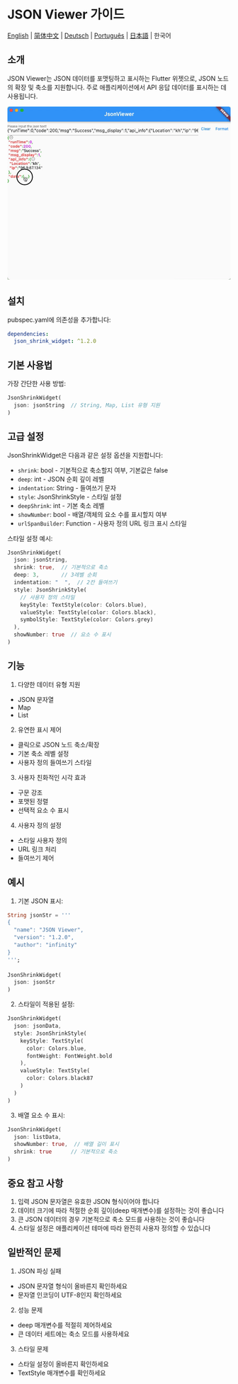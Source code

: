 # JSON Viewer 가이드

[English](guide_en.md) | [简体中文](guide_cn.md) | [Deutsch](guide_de.md) | [Português](guide_pt.md) | [日本語](guide_jp.md) | 한국어

## 소개

JSON Viewer는 JSON 데이터를 포맷팅하고 표시하는 Flutter 위젯으로, JSON 노드의 확장 및 축소를 지원합니다. 주로 애플리케이션에서 API 응답 데이터를 표시하는 데 사용됩니다.

![데모](json_shrink_widget/pics/show.gif)

## 설치

pubspec.yaml에 의존성을 추가합니다:

```yaml
dependencies:
  json_shrink_widget: ^1.2.0
```

## 기본 사용법

가장 간단한 사용 방법:

```dart
JsonShrinkWidget(
  json: jsonString  // String, Map, List 유형 지원
)
```

## 고급 설정

JsonShrinkWidget은 다음과 같은 설정 옵션을 지원합니다:

- `shrink`: bool - 기본적으로 축소할지 여부, 기본값은 false
- `deep`: int - JSON 순회 깊이 레벨
- `indentation`: String - 들여쓰기 문자
- `style`: JsonShrinkStyle - 스타일 설정
- `deepShrink`: int - 기본 축소 레벨
- `showNumber`: bool - 배열/객체의 요소 수를 표시할지 여부
- `urlSpanBuilder`: Function - 사용자 정의 URL 링크 표시 스타일

스타일 설정 예시:

```dart
JsonShrinkWidget(
  json: jsonString,
  shrink: true,  // 기본적으로 축소
  deep: 3,       // 3레벨 순회
  indentation: "  ",  // 2칸 들여쓰기
  style: JsonShrinkStyle(
    // 사용자 정의 스타일
    keyStyle: TextStyle(color: Colors.blue),
    valueStyle: TextStyle(color: Colors.black),
    symbolStyle: TextStyle(color: Colors.grey)
  ),
  showNumber: true  // 요소 수 표시
)
```

## 기능

1. 다양한 데이터 유형 지원
- JSON 문자열
- Map
- List

2. 유연한 표시 제어
- 클릭으로 JSON 노드 축소/확장
- 기본 축소 레벨 설정
- 사용자 정의 들여쓰기 스타일

3. 사용자 친화적인 시각 효과
- 구문 강조
- 포맷된 정렬
- 선택적 요소 수 표시

4. 사용자 정의 설정
- 스타일 사용자 정의
- URL 링크 처리
- 들여쓰기 제어

## 예시

1. 기본 JSON 표시:

```dart
String jsonStr = '''
{
  "name": "JSON Viewer",
  "version": "1.2.0",
  "author": "infinity"
}
''';

JsonShrinkWidget(
  json: jsonStr
)
```

2. 스타일이 적용된 설정:

```dart
JsonShrinkWidget(
  json: jsonData,
  style: JsonShrinkStyle(
    keyStyle: TextStyle(
      color: Colors.blue,
      fontWeight: FontWeight.bold
    ),
    valueStyle: TextStyle(
      color: Colors.black87
    )
  )
)
```

3. 배열 요소 수 표시:

```dart
JsonShrinkWidget(
  json: listData,
  showNumber: true,  // 배열 길이 표시
  shrink: true      // 기본적으로 축소
)
```

## 중요 참고 사항

1. 입력 JSON 문자열은 유효한 JSON 형식이어야 합니다
2. 데이터 크기에 따라 적절한 순회 깊이(deep 매개변수)를 설정하는 것이 좋습니다
3. 큰 JSON 데이터의 경우 기본적으로 축소 모드를 사용하는 것이 좋습니다
4. 스타일 설정은 애플리케이션 테마에 따라 완전히 사용자 정의할 수 있습니다

## 일반적인 문제

1. JSON 파싱 실패
- JSON 문자열 형식이 올바른지 확인하세요
- 문자열 인코딩이 UTF-8인지 확인하세요

2. 성능 문제
- deep 매개변수를 적절히 제어하세요
- 큰 데이터 세트에는 축소 모드를 사용하세요

3. 스타일 문제
- 스타일 설정이 올바른지 확인하세요
- TextStyle 매개변수를 확인하세요 
